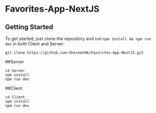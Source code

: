 # Favorites-App-NextJS


## Getting Started

To get started, just clone the repository and run `npm install && npm run dev` in both Client and Server:

    git clone https://github.com:Shereen98/Favorites-App-NextJS.git
    
   ##Server
   
    cd Server
    npm install
    npm run dev

   ##Client
   
    cd Client
    npm install
    npm run dev
